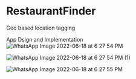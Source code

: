 # RestaurantFinder
 Geo based location tagging
 
 App Dsign and Implementation
![WhatsApp Image 2022-06-18 at 6 27 54 PM](https://user-images.githubusercontent.com/33089347/174445436-e1a030c8-4d1d-4195-8bfb-61c1281ef351.jpeg)


![WhatsApp Image 2022-06-18 at 6 27 54 PM (1)](https://user-images.githubusercontent.com/33089347/174445441-53993e09-872b-4084-8132-70f7513bf39d.jpeg)


![WhatsApp Image 2022-06-18 at 6 27 55 PM](https://user-images.githubusercontent.com/33089347/174445444-e3bafe42-4603-40c9-93ac-63176f9e30dc.jpeg)
